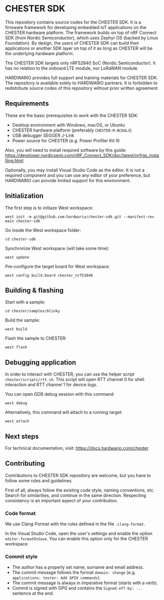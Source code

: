 # CHESTER SDK

This repository contains source codes for the CHESTER SDK. It is a firmware framework for developing embedded IoT applications on the CHESTER hardware platform. The framework builds on top of nRF Connect SDK (from Nordic Semiconductor), which uses Zephyr OS (backed by Linux Foundation). By design, the users of CHESTER SDK can build their applications or another SDK layer on top of it as long as CHESTER will be the underlying hardware platform.

The CHESTER SDK targets only nRF52840 SoC (Nordic Semiconductor). It has no relation to the onboard LTE module, nor LoRaWAN module.

HARDWARIO provides full support and training materials for CHESTER SDK. The repository is available solely to HARDWARIO partners. It is forbidden to redistribute source codes of this repository without prior written agreement.

## Requirements

These are the basic prerequisites to work with the CHESTER SDK:

* Desktop environment with Windows, macOS, or Ubuntu
* CHESTER hardware platform (preferably `CHESTER-M-BCDGLS`)
* USB debugger SEGGER J-Link
* Power source for CHESTER (e.g. Power Profiler Kit II)

Also, you will need to install required software by this guide:
https://developer.nordicsemi.com/nRF_Connect_SDK/doc/latest/nrf/gs_installing.html

Optionally, you may install Visual Studio Code as the editor. It is not a required component and you can use any editor of your preference, but HARDWARIO can provide limited support for this environment.

## Initialization

The first step is to initiaze West workspace:

```
west init -m git@github.com:hardwario/chester-sdk.git --manifest-rev main chester-sdk
```

Go inside the West workspace folder:

```
cd chester-sdk
```

Synchronize West workspace (will take some time):

```
west update
```

Pre-configure the target board for West workspace:

```
west config build.board chester_nrf52840
```

## Building & flashing

Start with a sample:

```
cd chester/samples/blinky
```

Build the sample:

```
west build
```

Flash the sample to CHESTER:

```
west flash
```

## Debugging application

In order to interact with CHESTER, you can use the helper script `chester/scripts/rtt.sh`. This script will open RTT channel 0 for shell interaction and RTT channel 1 for device logs.

You can open GDB debug session with this command:

```
west debug
```

Alternatively, this command will attach to a running target:

```
west attach
```

## Next steps

For technical documentation, visit: https://docs.hardwario.com/chester

## Contributing

Contributions to CHESTER SDK repository are welcome, but you have to follow some rules and guidelines.

First of all, always follow the existing code style, naming conventions, etc. Search for similarities, and continue in the same direction. Respecting consistency is an important aspect of your contribution.

### Code format

We use Clang-Format with the rules defined in the file `.clang-format`.

In the Visual Studio Code, open the user's settings and enable the option `editor.formatOnSave`. You can enable this option only for the CHESTER workspace.

### Commit style

- The author has a properly set name, surname and email address.
- The commit message follows the format `domain: change` (e.g. `applications: tester: Add GPIO commands`).
- The commit message is always in imperative format (starts with a verb).
- Commit is signed with GPG and contains the `Signed-off-by: ...` sentence at the end.
